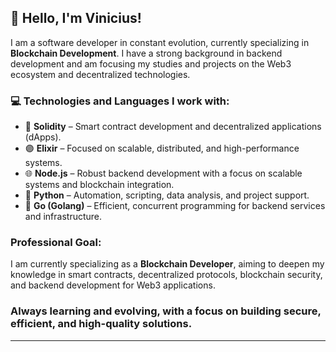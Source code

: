## 👋 Hello, I'm Vinicius!

I am a software developer in constant evolution, currently specializing in **Blockchain Development**. I have a strong background in backend development and am focusing my studies and projects on the Web3 ecosystem and decentralized technologies.

### 💻 Technologies and Languages I work with:
- 🔗 **Solidity** – Smart contract development and decentralized applications (dApps).
- 🟣 **Elixir** – Focused on scalable, distributed, and high-performance systems.
- 🌐 **Node.js** – Robust backend development with a focus on scalable systems and blockchain integration.
- 🐍 **Python** – Automation, scripting, data analysis, and project support.
- 🔵 **Go (Golang)** – Efficient, concurrent programming for backend services and infrastructure.



###  Professional Goal:
I am currently specializing as a **Blockchain Developer**, aiming to deepen my knowledge in smart contracts, decentralized protocols, blockchain security, and backend development for Web3 applications.

###  Always learning and evolving, with a focus on building secure, efficient, and high-quality solutions.

---
